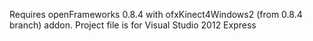 Requires openFrameworks 0.8.4 with ofxKinect4Windows2 (from 0.8.4 branch) addon.
Project file is for Visual Studio 2012 Express
